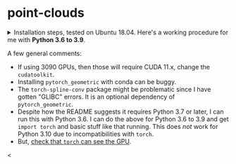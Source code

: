 # point-clouds

<details>
<summary>
Installation steps, tested on Ubuntu 18.04. Here's a working procedure for me with <b>Python 3.6 to 3.9</b>.
</summary>

```
conda create --name pygeom python=3.9 -y
conda activate pygeom
conda install pytorch==1.10.0 torchvision==0.11.0 torchaudio==0.10.0 cudatoolkit=10.2 -c pytorch -y
conda install pyg -c pyg -c conda-forge
conda install ipython -y
pip install matplotlib
pip install wandb
```
</details>

A few general comments:

- If using 3090 GPUs, then those will require CUDA 11.x, change the `cudatoolkit`.
- Installing `pytorch_geometric` with conda can be buggy.
- The `torch-spline-conv` package might be problematic since I have gotten "GLIBC" errors.
  It is an optional dependency of `pytorch_geometric`.
- Despite how the README suggests it requires Python 3.7 or later, I can
  run this with Python 3.6. I can do the above for Python 3.6 to 3.9 and get `import torch` and
  basic stuff like that running. This does _not_ work for Python 3.10 due to incompatibilities
  with `torch`.
- But, [check that `torch` can see the GPU](https://stackoverflow.com/questions/48152674/how-to-check-if-pytorch-is-using-the-gpu).

<
